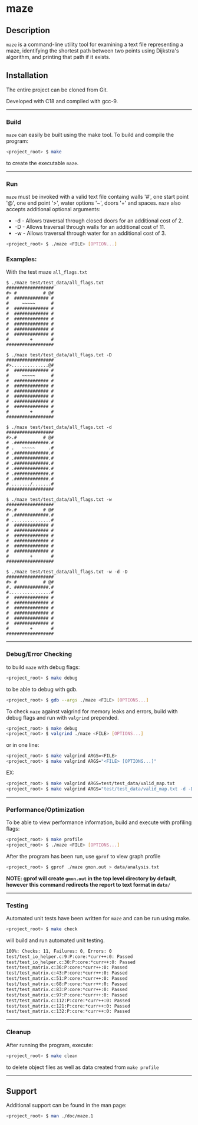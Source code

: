 # maze

## Description
`maze` is a command-line utility tool for examining a text file representing a maze,
identifying the shortest path between two points using Dijkstra's algorithm, and 
printing that path if it exists.

## Installation
The entire project can be cloned from Git.

Developed with C18 and compiled with gcc-9.

---

### Build
`maze` can easily be built using the make tool.
To build and compile the program:
```sh
<project_root> $ make
```
to create the executable `maze`.

---

### Run
`maze` must be invoked with a valid text file containg walls '#', one start point '@', one end point '>',
water options '~', doors '+' and spaces. `maze` also accepts additional optional arguments:
- -d - Allows traversal through closed doors for an additional cost of 2.
- -D - Allows traversal through walls for an additional cost of 11.
- -w - Allows traversal through water for an additional cost of 3.
```sh
<project_root> $ ./maze <FILE> [OPTION...]
```

### Examples:
With the test maze `all_flags.txt`
```
$ ./maze test/test_data/all_flags.txt 
##################
#> #          # @#
#  ############# #
#     ~~~~~      #
#  ############# #
#  ############# #
#  ############# #
#  ############# #
#  ############# #
#  ############# #
#        +       #
##################

$ ./maze test/test_data/all_flags.txt -D
##################
#>..............@#
#  ############# #
#     ~~~~~      #
#  ############# #
#  ############# #
#  ############# #
#  ############# #
#  ############# #
#  ############# #
#        +       #
##################

$ ./maze test/test_data/all_flags.txt -d
##################
#>.#          # @#
# .#############.#
# .   ~~~~~     .#
# .#############.#
# .#############.#
# .#############.#
# .#############.#
# .#############.#
# .#############.#
# ......./.......#
##################

$ ./maze test/test_data/all_flags.txt -w
##################
#>.#          # @#
# .#############.#
# ...............#
#  ############# #
#  ############# #
#  ############# #
#  ############# #
#  ############# #
#  ############# #
#        +       #
##################

$ ./maze test/test_data/all_flags.txt -w -d -D
##################
#> #          # @#
#. #############.#
#................#
#  ############# #
#  ############# #
#  ############# #
#  ############# #
#  ############# #
#  ############# #
#        +       #
##################

```

---

### Debug/Error Checking
to build `maze` with debug flags:
```sh
<project_root> $ make debug
```
to be able to debug with gdb.
```sh
<project_root> $ gdb --args ./maze <FILE> [OPTIONS...]
```

To check `maze` against valgrind for memory leaks and errors, build with debug flags and run with `valgrind` prepended.
```sh
<project_root> $ make debug
<project_root> $ valgrind ./maze <FILE> [OPTIONS...]
```
or in one line:
```sh
<project_root> $ make valgrind ARGS=<FILE>
<project_root> $ make valgrind ARGS="<FILE> [OPTIONS...]"
```
EX:
```sh
<project_root> $ make valgrind ARGS=test/test_data/valid_map.txt
<project_root> $ make valgrind ARGS="test/test_data/valid_map.txt -d -D -w
```

---

### Performance/Optimization
To be able to view performance information, build and execute with profiling flags:
```sh
<project_root> $ make profile
<project_root> $ ./maze <FILE> [OPTIONS...]
```
After the program has been run, use `gprof` to view graph profile
```sh
<project_root> $ gprof ./maze gmon.out > data/analysis.txt
```
**NOTE: gprof will create `gmon.out` in the top level directory by default, however this command redirects the report to text format in `data/`**

---

### Testing
Automated unit tests have been written for `maze` and can be run using make.
```sh
<project_root> $ make check
```
will build and run automated unit testing.
```sh
100%: Checks: 11, Failures: 0, Errors: 0
test/test_io_helper.c:9:P:core:*curr++:0: Passed
test/test_io_helper.c:30:P:core:*curr++:0: Passed
test/test_matrix.c:36:P:core:*curr++:0: Passed
test/test_matrix.c:43:P:core:*curr++:0: Passed
test/test_matrix.c:51:P:core:*curr++:0: Passed
test/test_matrix.c:68:P:core:*curr++:0: Passed
test/test_matrix.c:83:P:core:*curr++:0: Passed
test/test_matrix.c:97:P:core:*curr++:0: Passed
test/test_matrix.c:112:P:core:*curr++:0: Passed
test/test_matrix.c:121:P:core:*curr++:0: Passed
test/test_matrix.c:132:P:core:*curr++:0: Passed
```

---

### Cleanup
After running the program, execute:
```sh
<project_root> $ make clean
```
to delete object files as well as data created from `make profile`

---

## Support 
Additional support can be found in the man page:
```sh
<project_root> $ man ./doc/maze.1
```